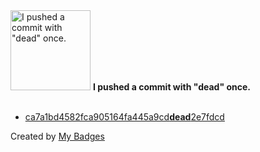 <img src="https://my-badges.github.io/my-badges/dead-commit.png" alt="I pushed a commit with &quot;dead&quot; once." title="I pushed a commit with &quot;dead&quot; once." width="128">
<strong>I pushed a commit with &quot;dead&quot; once.</strong>
<br><br>

- <a href="https://github.com/j0sh3rs/k3s-at-home/commit/ca7a1bd4582fca905164fa445a9cddead2e7fdcd">ca7a1bd4582fca905164fa445a9cd<strong>dead</strong>2e7fdcd</a>


Created by <a href="https://github.com/my-badges/my-badges">My Badges</a>